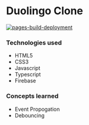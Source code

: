 # Duolingo Clone

[![pages-build-deployment](https://github.com/Nexus-Experion/duolingo-clone/actions/workflows/pages/pages-build-deployment/badge.svg?branch=duolingo-dev)](https://github.com/Nexus-Experion/duolingo-clone/actions/workflows/pages/pages-build-deployment)

### Technologies used
- HTML5
- CSS3
- Javascript
- Typescript
- Firebase

### Concepts learned
- Event Propogation
- Debouncing